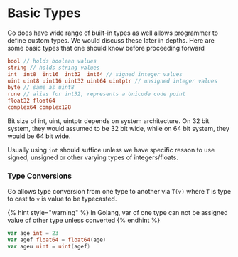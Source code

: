 # Basic Types

Go does have wide range of built-in types as well allows programmer to define custom types. We would discuss these later in depths. Here are some basic types that one should know before proceeding forward

```go
bool // holds boolean values
string // holds string values
int  int8  int16  int32  int64 // signed integer values
uint uint8 uint16 uint32 uint64 uintptr // unsigned integer values
byte // same as uint8
rune // alias for int32, represents a Unicode code point
float32 float64
complex64 complex128
```

 Bit size of int, uint, uintptr depends on system architecture. On 32 bit system, they would assumed to be 32 bit wide, while on 64 bit system, they would be 64 bit wide.

Usually using `int` should suffice unless we have specific resaon to use signed, unsigned or other varying types of integers/floats.

### Type Conversions

Go allows type conversion from one type to another via `T(v)` where `T` is type to cast to `v` is value to be typecasted. 

{% hint style="warning" %}
In Golang, var of one type can not be assigned value of other type unless converted
{% endhint %}

```go
var age int = 23
var agef float64 = float64(age)
var ageu uint = uint(agef)
```

